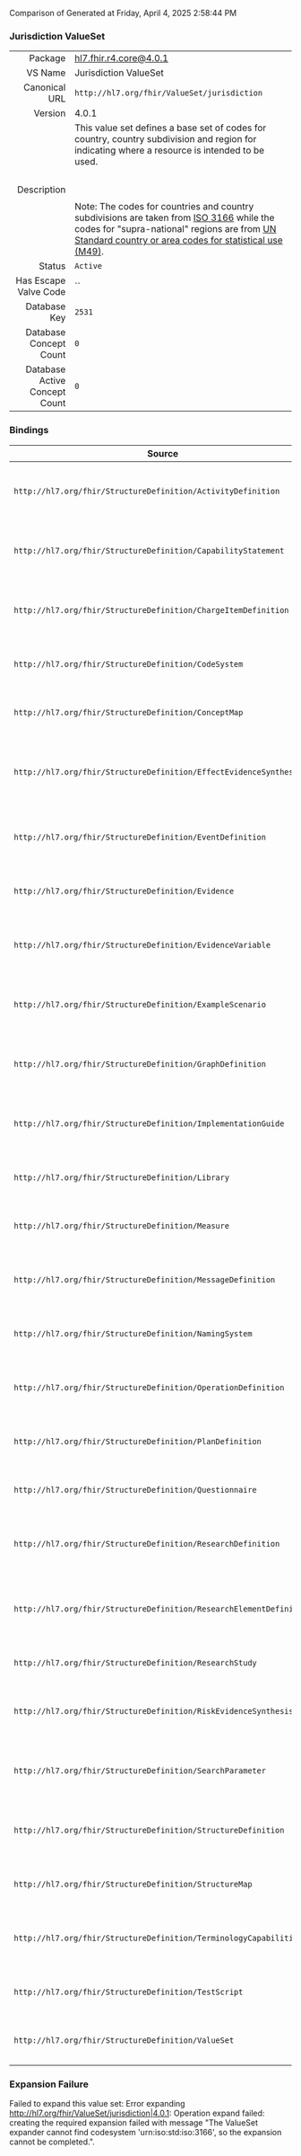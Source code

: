 Comparison of 
Generated at Friday, April 4, 2025 2:58:44 PM

### Jurisdiction ValueSet

|      |     |
| ---: | --- |
| Package | hl7.fhir.r4.core@4.0.1 |
| VS Name | Jurisdiction ValueSet |
| Canonical URL | `http://hl7.org/fhir/ValueSet/jurisdiction` |
| Version | 4.0.1 |
| Description | This value set defines a base set of codes for country, country subdivision and region    for indicating where a resource is intended to be used.   <br/><br/>   <br/><br/>   Note: The codes for countries and country subdivisions are taken from    [ISO 3166](https://www.iso.org/iso-3166-country-codes.html)    while the codes for "supra-national" regions are from    [UN Standard country or area codes for statistical use (M49)](http://unstats.un.org/unsd/methods/m49/m49.htm). |
| Status | `Active` |
| Has Escape Valve Code | `` |
| Database Key | `2531` |
| Database Concept Count | `0` |
| Database Active Concept Count | `0` |
### Bindings

| Source | Element | Binding | Strength | Element Short |
| ------ | ------- | ------- | -------- | ------------- |
| `http://hl7.org/fhir/StructureDefinition/ActivityDefinition` | `ActivityDefinition.jurisdiction` | `http://hl7.org/fhir/ValueSet/jurisdiction` | `Extensible` | Intended jurisdiction for activity definition (if applicable) |
| `http://hl7.org/fhir/StructureDefinition/CapabilityStatement` | `CapabilityStatement.jurisdiction` | `http://hl7.org/fhir/ValueSet/jurisdiction` | `Extensible` | Intended jurisdiction for capability statement (if applicable) |
| `http://hl7.org/fhir/StructureDefinition/ChargeItemDefinition` | `ChargeItemDefinition.jurisdiction` | `http://hl7.org/fhir/ValueSet/jurisdiction` | `Extensible` | Intended jurisdiction for charge item definition (if applicable) |
| `http://hl7.org/fhir/StructureDefinition/CodeSystem` | `CodeSystem.jurisdiction` | `http://hl7.org/fhir/ValueSet/jurisdiction` | `Extensible` | Intended jurisdiction for code system (if applicable) |
| `http://hl7.org/fhir/StructureDefinition/ConceptMap` | `ConceptMap.jurisdiction` | `http://hl7.org/fhir/ValueSet/jurisdiction` | `Extensible` | Intended jurisdiction for concept map (if applicable) |
| `http://hl7.org/fhir/StructureDefinition/EffectEvidenceSynthesis` | `EffectEvidenceSynthesis.jurisdiction` | `http://hl7.org/fhir/ValueSet/jurisdiction` | `Extensible` | Intended jurisdiction for effect evidence synthesis (if applicable) |
| `http://hl7.org/fhir/StructureDefinition/EventDefinition` | `EventDefinition.jurisdiction` | `http://hl7.org/fhir/ValueSet/jurisdiction` | `Extensible` | Intended jurisdiction for event definition (if applicable) |
| `http://hl7.org/fhir/StructureDefinition/Evidence` | `Evidence.jurisdiction` | `http://hl7.org/fhir/ValueSet/jurisdiction` | `Extensible` | Intended jurisdiction for evidence (if applicable) |
| `http://hl7.org/fhir/StructureDefinition/EvidenceVariable` | `EvidenceVariable.jurisdiction` | `http://hl7.org/fhir/ValueSet/jurisdiction` | `Extensible` | Intended jurisdiction for evidence variable (if applicable) |
| `http://hl7.org/fhir/StructureDefinition/ExampleScenario` | `ExampleScenario.jurisdiction` | `http://hl7.org/fhir/ValueSet/jurisdiction` | `Extensible` | Intended jurisdiction for example scenario (if applicable) |
| `http://hl7.org/fhir/StructureDefinition/GraphDefinition` | `GraphDefinition.jurisdiction` | `http://hl7.org/fhir/ValueSet/jurisdiction` | `Extensible` | Intended jurisdiction for graph definition (if applicable) |
| `http://hl7.org/fhir/StructureDefinition/ImplementationGuide` | `ImplementationGuide.jurisdiction` | `http://hl7.org/fhir/ValueSet/jurisdiction` | `Extensible` | Intended jurisdiction for implementation guide (if applicable) |
| `http://hl7.org/fhir/StructureDefinition/Library` | `Library.jurisdiction` | `http://hl7.org/fhir/ValueSet/jurisdiction` | `Extensible` | Intended jurisdiction for library (if applicable) |
| `http://hl7.org/fhir/StructureDefinition/Measure` | `Measure.jurisdiction` | `http://hl7.org/fhir/ValueSet/jurisdiction` | `Extensible` | Intended jurisdiction for measure (if applicable) |
| `http://hl7.org/fhir/StructureDefinition/MessageDefinition` | `MessageDefinition.jurisdiction` | `http://hl7.org/fhir/ValueSet/jurisdiction` | `Extensible` | Intended jurisdiction for message definition (if applicable) |
| `http://hl7.org/fhir/StructureDefinition/NamingSystem` | `NamingSystem.jurisdiction` | `http://hl7.org/fhir/ValueSet/jurisdiction` | `Extensible` | Intended jurisdiction for naming system (if applicable) |
| `http://hl7.org/fhir/StructureDefinition/OperationDefinition` | `OperationDefinition.jurisdiction` | `http://hl7.org/fhir/ValueSet/jurisdiction` | `Extensible` | Intended jurisdiction for operation definition (if applicable) |
| `http://hl7.org/fhir/StructureDefinition/PlanDefinition` | `PlanDefinition.jurisdiction` | `http://hl7.org/fhir/ValueSet/jurisdiction` | `Extensible` | Intended jurisdiction for plan definition (if applicable) |
| `http://hl7.org/fhir/StructureDefinition/Questionnaire` | `Questionnaire.jurisdiction` | `http://hl7.org/fhir/ValueSet/jurisdiction` | `Extensible` | Intended jurisdiction for questionnaire (if applicable) |
| `http://hl7.org/fhir/StructureDefinition/ResearchDefinition` | `ResearchDefinition.jurisdiction` | `http://hl7.org/fhir/ValueSet/jurisdiction` | `Extensible` | Intended jurisdiction for research definition (if applicable) |
| `http://hl7.org/fhir/StructureDefinition/ResearchElementDefinition` | `ResearchElementDefinition.jurisdiction` | `http://hl7.org/fhir/ValueSet/jurisdiction` | `Extensible` | Intended jurisdiction for research element definition (if applicable) |
| `http://hl7.org/fhir/StructureDefinition/ResearchStudy` | `ResearchStudy.location` | `http://hl7.org/fhir/ValueSet/jurisdiction` | `Extensible` | Geographic region(s) for study |
| `http://hl7.org/fhir/StructureDefinition/RiskEvidenceSynthesis` | `RiskEvidenceSynthesis.jurisdiction` | `http://hl7.org/fhir/ValueSet/jurisdiction` | `Extensible` | Intended jurisdiction for risk evidence synthesis (if applicable) |
| `http://hl7.org/fhir/StructureDefinition/SearchParameter` | `SearchParameter.jurisdiction` | `http://hl7.org/fhir/ValueSet/jurisdiction` | `Extensible` | Intended jurisdiction for search parameter (if applicable) |
| `http://hl7.org/fhir/StructureDefinition/StructureDefinition` | `StructureDefinition.jurisdiction` | `http://hl7.org/fhir/ValueSet/jurisdiction` | `Extensible` | Intended jurisdiction for structure definition (if applicable) |
| `http://hl7.org/fhir/StructureDefinition/StructureMap` | `StructureMap.jurisdiction` | `http://hl7.org/fhir/ValueSet/jurisdiction` | `Extensible` | Intended jurisdiction for structure map (if applicable) |
| `http://hl7.org/fhir/StructureDefinition/TerminologyCapabilities` | `TerminologyCapabilities.jurisdiction` | `http://hl7.org/fhir/ValueSet/jurisdiction` | `Extensible` | Intended jurisdiction for terminology capabilities (if applicable) |
| `http://hl7.org/fhir/StructureDefinition/TestScript` | `TestScript.jurisdiction` | `http://hl7.org/fhir/ValueSet/jurisdiction` | `Extensible` | Intended jurisdiction for test script (if applicable) |
| `http://hl7.org/fhir/StructureDefinition/ValueSet` | `ValueSet.jurisdiction` | `http://hl7.org/fhir/ValueSet/jurisdiction` | `Extensible` | Intended jurisdiction for value set (if applicable) |

### Expansion Failure

Failed to expand this value set: Error expanding http://hl7.org/fhir/ValueSet/jurisdiction|4.0.1: Operation expand failed: creating the required expansion failed with message "The ValueSet expander cannot find codesystem 'urn:iso:std:iso:3166', so the expansion cannot be completed.".
